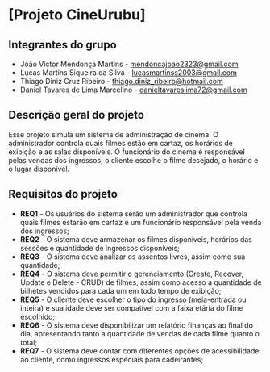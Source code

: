 # [Projeto CineUrubu]

## Integrantes do grupo 
 * João Victor Mendonça Martins - mendoncajoao2323@gmail.com
 * Lucas Martins Siqueira da Silva - lucasmartinss2003@gmail.com
 * Thiago Diniz Cruz Ribeiro - thiago.diniz_ribeiro@hotmail.com
 * Daniel Tavares de Lima Marcelino - danieltavareslima72@gmail.com

## Descrição geral do projeto 
Esse projeto simula um sistema de administração de cinema. O administrador controla quais filmes estão em cartaz, os horários de exibição e as salas disponíveis. O funcionário do cinema é responsável pelas vendas dos ingressos, o cliente escolhe o filme desejado, o horário e o lugar disponível.

## Requisitos do projeto
 * **REQ1** - Os usuários do sistema serão um administrador que controla quais filmes estarão em cartaz e um funcionário responsável pela venda dos ingressos;
 * **REQ2** - O sistema deve armazenar os filmes disponíveis, horários das sessões e quantidade de ingressos disponíveis;
 * **REQ3** - O sistema deve analizar os assentos livres, assim como sua quantidade;
 * **REQ4** - O sistema deve permitir o gerenciamento (Create, Recover, Update e Delete - CRUD) de filmes, assim como acesso a quantidade de bilhetes vendidos para cada um em todo tempo de exibição;
* **REQ5** - O cliente deve escolher o tipo do ingresso (meia-entrada ou inteira) e sua idade deve ser compatível com a faixa etária do filme escolhido;
* **REQ6** - O sistema deve disponibilizar um relatório finanças ao final do dia, apresentando tanto a quantidade de vendas de cada filme quanto o total;
* **REQ7** - O sistema deve contar com diferentes opções de acessibilidade ao cliente, como ingressos especiais para cadeirantes;
